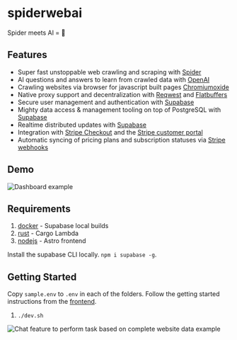# spiderwebai

Spider meets AI = 🦄

## Features

- Super fast unstoppable web crawling and scraping with [Spider](https://docs.rs/spider/latest/spider/)
- AI questions and answers to learn from crawled data with [OpenAI](https://openai.com/product)
- Crawling websites via browser for javascript built pages [Chromiumoxide](https://github.com/mattsse/chromiumoxide)
- Native proxy support and decentralization with [Reqwest](https://docs.rs/reqwest/latest/reqwest/) and [Flatbuffers](https://docs.rs/flatbuffers/latest/flatbuffers/)
- Secure user management and authentication with [Supabase](https://supabase.io/docs/guides/auth)
- Mighty data access & management tooling on top of PostgreSQL with [Supabase](https://supabase.io/docs/guides/database)
- Realtime distributed updates with [Supabase](https://supabase.io/docs/guides/realtime)
- Integration with [Stripe Checkout](https://stripe.com/docs/payments/checkout) and the [Stripe customer portal](https://stripe.com/docs/billing/subscriptions/customer-portal)
- Automatic syncing of pricing plans and subscription statuses via [Stripe webhooks](https://stripe.com/docs/webhooks)

## Demo

![Dashboard example](https://user-images.githubusercontent.com/8095978/270475687-b7449430-e5fa-4ce9-ae70-81bc10180c16.png)

## Requirements

1. [docker](https://docs.docker.com/engine/install/) - Supabase local builds
1. [rust](https://www.rust-lang.org/tools/install) - Cargo Lambda
1. [nodejs](https://nodejs.org/en/download) - Astro frontend

Install the supabase CLI locally. `npm i supabase -g`.

## Getting Started

Copy `sample.env` to `.env` in each of the folders.
Follow the getting started instructions from the [frontend](./frontend/README.md).

1. `./dev.sh`

![Chat feature to perform task based on complete website data example](https://user-images.githubusercontent.com/8095978/270475633-afb2853d-2317-41ba-bcc9-af203d9065a5.png)
